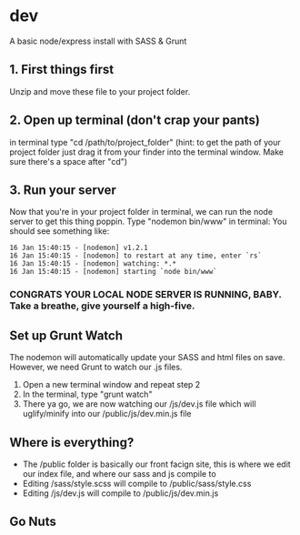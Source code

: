 # dev
A basic node/express install with SASS &amp; Grunt

## 1. First things first
Unzip and move these file to your project folder. 

## 2. Open up terminal (don't crap your pants)
in terminal type "cd /path/to/project_folder" (hint: to get the path of your project folder just drag it from your finder into the terminal window. Make sure there's a space after "cd")

## 3. Run your server
Now that you're in your project folder in terminal, we can run the node server to get this thing poppin. 
Type "nodemon bin/www" in terminal:
You should see something like:
```
16 Jan 15:40:15 - [nodemon] v1.2.1
16 Jan 15:40:15 - [nodemon] to restart at any time, enter `rs`
16 Jan 15:40:15 - [nodemon] watching: *.*
16 Jan 15:40:15 - [nodemon] starting `node bin/www`
```

### CONGRATS YOUR LOCAL NODE SERVER IS RUNNING, BABY. Take a breathe, give yourself a high-five.

## Set up Grunt Watch
The nodemon will automatically update your SASS and html files on save. However, we need Grunt to watch our .js files.
1. Open a new terminal window and repeat step 2
2. In the terminal, type "grunt watch"
3. There ya go, we are now watching our /js/dev.js file which will uglify/minify into our /public/js/dev.min.js file

## Where is everything?
- The /public folder is basically our front facign site, this is where we edit our index file, and where our sass and js compile to
- Editing /sass/style.scss will compile to /public/sass/style.css
- Editing /js/dev.js will compile to /public/js/dev.min.js

## Go Nuts